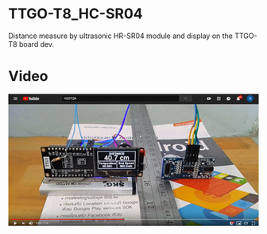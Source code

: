 # TTGO-T8_HC-SR04
Distance measure by ultrasonic HR-SR04 module and display on the TTGO-T8 board dev.

# Video
[![TTGO-T8_HC-SR04](https://raw.githubusercontent.com/nakhonthai/TTGO-T8_HC-SR04/master/youtube.gif)](https://youtu.be/GsKISRe3jxw "TTGO-T8_HC-SR04")
